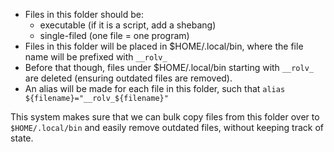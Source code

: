 - Files in this folder should be:
  - executable (if it is a script, add a shebang)
  - single-filed (one file = one program)
- Files in this folder will be placed in $HOME/.local/bin, where the file name will be prefixed with `__rolv_`
- Before that though, files under $HOME/.local/bin starting with `__rolv_` are deleted (ensuring outdated files are removed).
- An alias will be made for each file in this folder, such that `alias ${filename}="__rolv_${filename}"`

This system makes sure that we can bulk copy files from this folder over to `$HOME/.local/bin` and 
easily remove outdated files, without keeping track of state.


